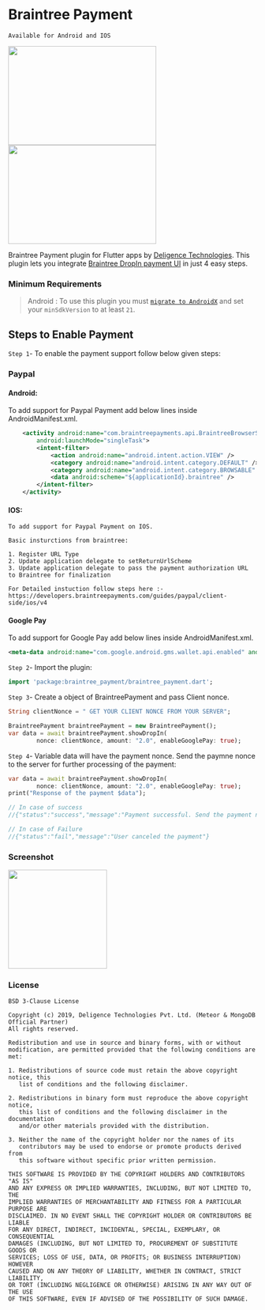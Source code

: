 # Braintree Payment
    
    Available for Android and IOS


<img src="https://apps.oscommerce.com/public/sites/Apps/schokoladenseite/0/0o/0oEmU-NcKOp.png" width="300" height="200"> <img src="https://media.licdn.com/dms/image/C4D0BAQH109445BY2gA/company-logo_200_200/0?e=2159024400&v=beta&t=dbU_2Y_ULhxJ1a2Q3mBmCKNbgVeqPjcL_g5CKsmy4CY" width="300" height="200">


Braintree Payment plugin for Flutter apps by [Deligence Technologies]("https://www.deligence.com/"). This plugin lets you integrate [Braintree DropIn payment UI]("https://developers.braintreepayments.com/guides/drop-in/overview") in just 4 easy steps.



### Minimum Requirements

> Android :  To use this plugin you must [`migrate to AndroidX`](`https://flutter.dev/docs/development/packages-and-plugins/androidx-compatibility`) and set your `minSdkVersion` to at least `21`.


## Steps to Enable Payment
`Step 1`- To enable the payment support follow below given steps:

### Paypal


#### Android:
To add support for Paypal Payment add below lines inside AndroidManifest.xml.
```xml    
    <activity android:name="com.braintreepayments.api.BraintreeBrowserSwitchActivity"
        android:launchMode="singleTask">
        <intent-filter>
            <action android:name="android.intent.action.VIEW" />
            <category android:name="android.intent.category.DEFAULT" />
            <category android:name="android.intent.category.BROWSABLE" />
            <data android:scheme="${applicationId}.braintree" />
        </intent-filter>
    </activity>
```


#### IOS:

    To add support for Paypal Payment on IOS. 

    Basic insturctions from braintree:

    1. Register URL Type
    2. Update application delegate to setReturnUrlScheme
    3. Update application delegate to pass the payment authorization URL to Braintree for finalization

    For Detailed instuction follow steps here :- https://developers.braintreepayments.com/guides/paypal/client-side/ios/v4


#### Google Pay
To add support for Google Pay add below lines inside AndroidManifest.xml.
```xml
<meta-data android:name="com.google.android.gms.wallet.api.enabled" android:value="true"/>
```

`Step 2`- Import the plugin:
```dart
import 'package:braintree_payment/braintree_payment.dart';
```

`Step 3`- Create a object of BraintreePayment and pass Client nonce.

```dart
String clientNonce = " GET YOUR CLIENT NONCE FROM YOUR SERVER";

BraintreePayment braintreePayment = new BraintreePayment();
var data = await braintreePayment.showDropIn(
        nonce: clientNonce, amount: "2.0", enableGooglePay: true);
```

`Step 4`- Variable data will have the payment nonce. Send the paymne nonce to the server for further processing of the payment:
```dart
var data = await braintreePayment.showDropIn(
        nonce: clientNonce, amount: "2.0", enableGooglePay: true);
print("Response of the payment $data");

// In case of success
//{"status":"success","message":"Payment successful. Send the payment nonce to the server for the further processing.":"paymentNonce":"jdsfhedbyq772_34dfsf"}

// In case of Failure
//{"status":"fail","message":"User canceled the payment"}
```

### Screenshot
<img src="https://drive.google.com/uc?authuser=0&id=1ZN0057InSjNATdlJBVt-0kmMXZ72DZLU&export=download" width="200">


### License

    BSD 3-Clause License

    Copyright (c) 2019, Deligence Technologies Pvt. Ltd. (Meteor & MongoDB Official Partner)
    All rights reserved.

    Redistribution and use in source and binary forms, with or without
    modification, are permitted provided that the following conditions are met:

    1. Redistributions of source code must retain the above copyright notice, this
       list of conditions and the following disclaimer.

    2. Redistributions in binary form must reproduce the above copyright notice,
       this list of conditions and the following disclaimer in the documentation
       and/or other materials provided with the distribution.

    3. Neither the name of the copyright holder nor the names of its
       contributors may be used to endorse or promote products derived from
       this software without specific prior written permission.

    THIS SOFTWARE IS PROVIDED BY THE COPYRIGHT HOLDERS AND CONTRIBUTORS "AS IS"
    AND ANY EXPRESS OR IMPLIED WARRANTIES, INCLUDING, BUT NOT LIMITED TO, THE
    IMPLIED WARRANTIES OF MERCHANTABILITY AND FITNESS FOR A PARTICULAR PURPOSE ARE
    DISCLAIMED. IN NO EVENT SHALL THE COPYRIGHT HOLDER OR CONTRIBUTORS BE LIABLE
    FOR ANY DIRECT, INDIRECT, INCIDENTAL, SPECIAL, EXEMPLARY, OR CONSEQUENTIAL
    DAMAGES (INCLUDING, BUT NOT LIMITED TO, PROCUREMENT OF SUBSTITUTE GOODS OR
    SERVICES; LOSS OF USE, DATA, OR PROFITS; OR BUSINESS INTERRUPTION) HOWEVER
    CAUSED AND ON ANY THEORY OF LIABILITY, WHETHER IN CONTRACT, STRICT LIABILITY,
    OR TORT (INCLUDING NEGLIGENCE OR OTHERWISE) ARISING IN ANY WAY OUT OF THE USE
    OF THIS SOFTWARE, EVEN IF ADVISED OF THE POSSIBILITY OF SUCH DAMAGE.

